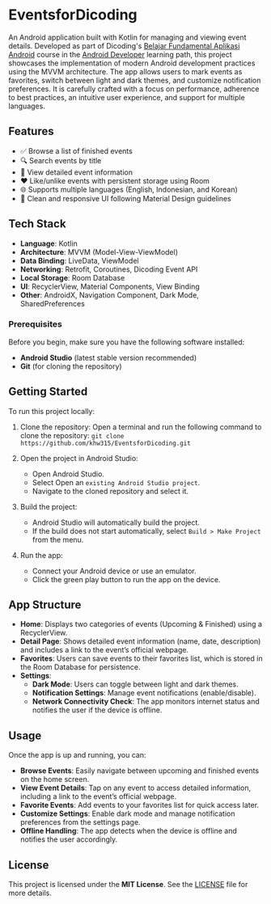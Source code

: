 # EventsforDicoding

An Android application built with Kotlin for managing and viewing event details. Developed as part of Dicoding's [Belajar Fundamental Aplikasi Android](https://www.dicoding.com/academies/14-belajar-fundamental-aplikasi-android) course in the [Android Developer](https://www.dicoding.com/learningpaths/7) learning path, this project showcases the implementation of modern Android development practices using the MVVM architecture. The app allows users to mark events as favorites, switch between light and dark themes, and customize notification preferences. It is carefully crafted with a focus on performance, adherence to best practices, an intuitive user experience, and support for multiple languages.

## Features

- ✅ Browse a list of finished events  
- 🔍 Search events by title  
- 📄 View detailed event information  
- ❤️ Like/unlike events with persistent storage using Room  
- 🌐 Supports multiple languages (English, Indonesian, and Korean)  
- 🧼 Clean and responsive UI following Material Design guidelines  

## Tech Stack

- **Language**: Kotlin
- **Architecture**: MVVM (Model-View-ViewModel)
- **Data Binding**: LiveData, ViewModel
- **Networking**: Retrofit, Coroutines, Dicoding Event API
- **Local Storage**: Room Database
- **UI**: RecyclerView, Material Components, View Binding
- **Other**: AndroidX, Navigation Component, Dark Mode, SharedPreferences

### Prerequisites

Before you begin, make sure you have the following software installed:

- **Android Studio** (latest stable version recommended)
- **Git** (for cloning the repository)

## Getting Started

To run this project locally:

1. Clone the repository:
   Open a terminal and run the following command to clone the repository:
    ```git clone https://github.com/khw315/EventsforDicoding.git```

2. Open the project in Android Studio:
    - Open Android Studio.
    - Select Open an `existing Android Studio project`.
    - Navigate to the cloned repository and select it.

3. Build the project:
    - Android Studio will automatically build the project.
    - If the build does not start automatically, select `Build > Make Project` from the menu.

4. Run the app:
    - Connect your Android device or use an emulator.
    - Click the green play button to run the app on the device.

## App Structure

- **Home**: Displays two categories of events (Upcoming & Finished) using a RecyclerView.
- **Detail Page**: Shows detailed event information (name, date, description) and includes a link to the event’s official webpage.
- **Favorites**: Users can save events to their favorites list, which is stored in the Room Database for persistence.
- **Settings**:
    - **Dark Mode**: Users can toggle between light and dark themes.
    - **Notification Settings**: Manage event notifications (enable/disable).
    - **Network Connectivity Check**: The app monitors internet status and notifies the user if the device is offline.

## Usage

Once the app is up and running, you can:

- **Browse Events**: Easily navigate between upcoming and finished events on the home screen.
- **View Event Details**: Tap on any event to access detailed information, including a link to the event’s official webpage.
- **Favorite Events**: Add events to your favorites list for quick access later.
- **Customize Settings**: Enable dark mode and manage notification preferences from the settings page.
- **Offline Handling**: The app detects when the device is offline and notifies the user accordingly.

## License

This project is licensed under the **MIT License**. See the [LICENSE](./LICENSE) file for more details.
